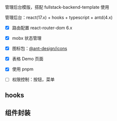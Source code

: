 
管理后台模版，搭配 fullstack-backend-template 使用

管理后台：react(17.x) + hooks + typescript + antd(4.x)

- [x] 路由配置 react-router-dom 6.x
- [x] mobx 状态管理
- [x] 图标包：[@ant-design/icons](https://ant.design/components/icon-cn/)
- [x] 表格 Demo 页面
- [x] 使用 pnpm
- [ ] 权限控制：按钮，菜单


## hooks


## 组件封装

